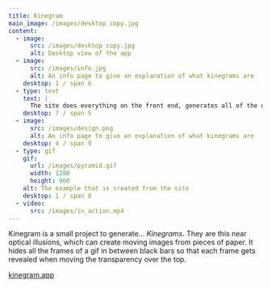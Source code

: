 ```yaml
---
title: Kinegram
main_image: /images/desktop copy.jpg
content:
  - image:
      src: /images/desktop copy.jpg
      alt: Desktop view of the app
  - image:
      src: /images/info.jpg
      alt: An info page to give an explanation of what kinegrams are
    desktop: 1 / span 6
  - type: text
    text: |
      The site does everything on the front end, generates all of the necessary imagery and packages it in a zip folder and also creates the gif to preview the end result
    desktop: 7 / span 5
  - image:
      src: /images/design.png
      alt: An info page to give an explanation of what kinegrams are
    desktop: 4 / span 9
  - type: gif
    gif:
      url: /images/pyramid.gif
      width: 1280
      height: 960
    alt: The example that is created from the site
    desktop: 1 / span 8
  - video:
      src: /images/in_action.mp4
---
```


Kinegram is a small project to generate... _Kinegrams_. They are this near optical illusions, which can create moving images from pieces of paper. It hides all the frames of a gif in between black bars so that each frame gets revealed when moving the transparency over the top.

[kinegram.app](https://kinegram.app)
